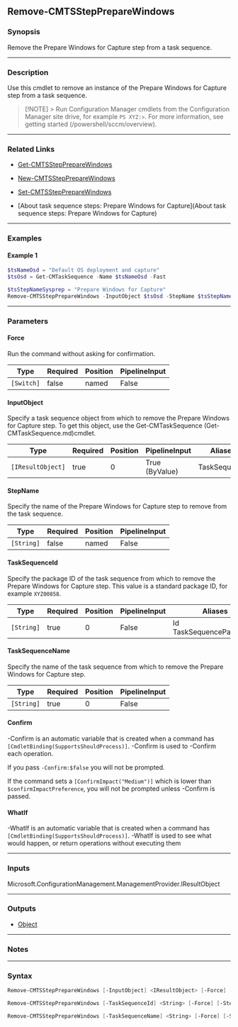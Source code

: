 Remove-CMTSStepPrepareWindows
-----------------------------




### Synopsis
Remove the Prepare Windows for Capture step from a task sequence.



---


### Description

Use this cmdlet to remove an instance of the Prepare Windows for Capture step from a task sequence.



> [!NOTE] > Run Configuration Manager cmdlets from the Configuration Manager site drive, for example `PS XYZ:>`. For more information, see getting started (/powershell/sccm/overview).



---


### Related Links
* [Get-CMTSStepPrepareWindows](Get-CMTSStepPrepareWindows)



* [New-CMTSStepPrepareWindows](New-CMTSStepPrepareWindows)



* [Set-CMTSStepPrepareWindows](Set-CMTSStepPrepareWindows)



* [About task sequence steps: Prepare Windows for Capture](About task sequence steps: Prepare Windows for Capture)





---


### Examples
#### Example 1
```PowerShell
$tsNameOsd = "Default OS deployment and capture"
$tsOsd = Get-CMTaskSequence -Name $tsNameOsd -Fast

$tsStepNameSysprep = "Prepare Windows for Capture"
Remove-CMTSStepPrepareWindows -InputObject $tsOsd -StepName $tsStepNameSysprep -Force
```



---


### Parameters
#### **Force**

Run the command without asking for confirmation.






|Type      |Required|Position|PipelineInput|
|----------|--------|--------|-------------|
|`[Switch]`|false   |named   |False        |



#### **InputObject**

Specify a task sequence object from which to remove the Prepare Windows for Capture step. To get this object, use the Get-CMTaskSequence (Get-CMTaskSequence.md)cmdlet.






|Type             |Required|Position|PipelineInput |Aliases     |
|-----------------|--------|--------|--------------|------------|
|`[IResultObject]`|true    |0       |True (ByValue)|TaskSequence|



#### **StepName**

Specify the name of the Prepare Windows for Capture step to remove from the task sequence.






|Type      |Required|Position|PipelineInput|
|----------|--------|--------|-------------|
|`[String]`|false   |named   |False        |



#### **TaskSequenceId**

Specify the package ID of the task sequence from which to remove the Prepare Windows for Capture step. This value is a standard package ID, for example `XYZ00858`.






|Type      |Required|Position|PipelineInput|Aliases                     |
|----------|--------|--------|-------------|----------------------------|
|`[String]`|true    |0       |False        |Id<br/>TaskSequencePackageId|



#### **TaskSequenceName**

Specify the name of the task sequence from which to remove the Prepare Windows for Capture step.






|Type      |Required|Position|PipelineInput|
|----------|--------|--------|-------------|
|`[String]`|true    |0       |False        |



#### **Confirm**
-Confirm is an automatic variable that is created when a command has ```[CmdletBinding(SupportsShouldProcess)]```.
-Confirm is used to -Confirm each operation.

If you pass ```-Confirm:$false``` you will not be prompted.


If the command sets a ```[ConfirmImpact("Medium")]``` which is lower than ```$confirmImpactPreference```, you will not be prompted unless -Confirm is passed.

#### **WhatIf**
-WhatIf is an automatic variable that is created when a command has ```[CmdletBinding(SupportsShouldProcess)]```.
-WhatIf is used to see what would happen, or return operations without executing them


---


### Inputs
Microsoft.ConfigurationManagement.ManagementProvider.IResultObject





---


### Outputs
* [Object](https://learn.microsoft.com/en-us/dotnet/api/System.Object)






---


### Notes




---


### Syntax
```PowerShell
Remove-CMTSStepPrepareWindows [-InputObject] <IResultObject> [-Force] [-StepName <String>] [-Confirm] [-WhatIf] [<CommonParameters>]
```
```PowerShell
Remove-CMTSStepPrepareWindows [-TaskSequenceId] <String> [-Force] [-StepName <String>] [-Confirm] [-WhatIf] [<CommonParameters>]
```
```PowerShell
Remove-CMTSStepPrepareWindows [-TaskSequenceName] <String> [-Force] [-StepName <String>] [-Confirm] [-WhatIf] [<CommonParameters>]
```
